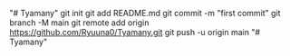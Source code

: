 "# Tyamany"  git init git add README.md git commit -m "first commit" git branch -M main git remote add origin https://github.com/Ryuuna0/Tyamany.git git push -u origin main
"# Tyamany" 
